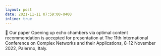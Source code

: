 ```yaml
---
layout: post
date: 2021-11-11 07:59:00-0400
inline: true
---
```


🎉 Our paper Opening up echo chambers via optimal content recommendation is accepted for presentation at The 11th International Conference on Complex Networks and their Applications, 8-12 November 2022, Palermo, Italy.
